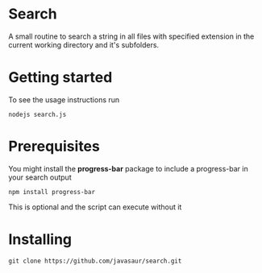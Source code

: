 # Search
A small routine to search a string in all files with specified extension in the current working directory and it's subfolders.

# Getting started
To see the usage instructions run
```
nodejs search.js
```

# Prerequisites
You might install the **progress-bar** package to include a progress-bar in your search output
```
npm install progress-bar
```
This is optional and the script can execute without it

# Installing 
```
git clone https://github.com/javasaur/search.git
```
